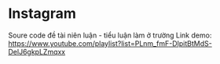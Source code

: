 # Instagram
Soure code đề tài niên luận - tiểu luận làm ở trường
Link demo: https://www.youtube.com/playlist?list=PLnm_fmF-DIpitBtMdS-DelJ6gkpLZmqxx
